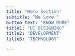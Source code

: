 ```yaml
---
title: "Hero Section"
subtitle: "We Love "
button_text: "KNOW MORE"
title1: "UI DESIGNING"
title2: "DEVELOPMENT"
title3: "TECHNOLOGY"

---
```

